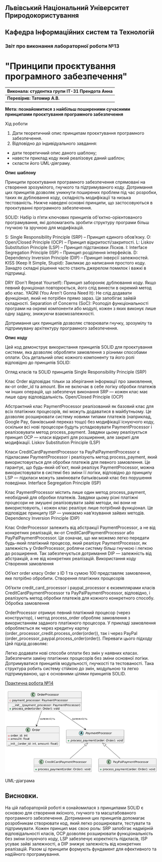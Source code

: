 ## Львівський Національний Університет Природокористування
## Кафедра Інформаційних систем та Технологій



### Звіт про виконання лабораторної роботи №13
# "Принципи проєктування програмного забезпечення"



| Виконала: студентка групи ІТ-31 Прендота Анна |
|----------------------------------------------|
| **Перевірив: Татомир А.В.**               |




**Мета: познайомитися з найбільш поширеними сучасними принципами проєктування програмного забезпечення**


Хід роботи

1. Дати теоретичний опис принципам проєктування програмного забезпечення.
2. Відповідно до індивідуального завдання:
- дати теоретичний опис даного шаблону;
- навести приклад коду який реалізовує даний шаблон;
- скласти його UML-діяграму.

**Опис шаблону**

Принципи проєктування програмного забезпечення спрямовані на створення зрозумілого, гнучкого та підтримуваного коду. Дотримання цих принципів дозволяє уникнути поширених проблем під час розробки, таких як дублювання коду, складність модифікації та низька тестованість. Нижче наведені основні принципи, що застосовуються в проєктуванні програмного забезпечення.

SOLID: Набір із п’яти ключових принципів об'єктно-орієнтованого програмування, які допомагають зробити структуру програми більш гнучкою та зручною для модифікацій.

S: Single Responsibility Principle (SRP) – Принцип єдиного обов’язку.
O: Open/Closed Principle (OCP) – Принцип відкритості/закритості.
L: Liskov Substitution Principle (LSP) – Принцип підстановки Лісков.
I: Interface Segregation Principle (ISP) – Принцип розділення інтерфейсів.
D: Dependency Inversion Principle (DIP) – Принцип інверсії залежностей.
KISS (Keep It Simple, Stupid): Закликає до написання простого коду. Занадто складні рішення часто стають джерелом помилок і важкі в підтримці.

DRY (Don't Repeat Yourself): Принцип забороняє дублювання коду. Якщо певний функціонал повторюється, його слід винести в окремий метод або клас.
YAGNI (You Aren't Gonna Need It): Не слід додавати функціонал, який не потрібен прямо зараз. Це запобігає зайвій складності.
Separation of Concerns (SoC): Розподіл функціональності програми на окремі компоненти або модулі, кожен з яких виконує лише одну задачу, знижуючи взаємозалежності.

Дотримання цих принципів дозволяє створювати гнучку, зрозумілу та підтримувану архітектуру програмного забезпечення.

**Опис коду**

Цей код демонструє використання принципів SOLID для проєктування системи, яка дозволяє обробляти замовлення з різними способами оплати. Ось детальний опис кожного компоненту та його ролі відповідно до принципів SOLID:

Огляд класів та SOLID принципів
Single Responsibility Principle (SRP)

Клас Order відповідає тільки за зберігання інформації про замовлення, як-от order_id та amount. Він не включає в себе логіку обробки платежів чи інших операцій, що забезпечує виконання SRP — кожен клас має лише одну відповідальність.
Open/Closed Principle (OCP)

Абстрактний клас PaymentProcessor реалізований як базовий клас для всіх платіжних процесорів, які можуть додаватися в майбутньому. Це дозволяє розширювати систему новими типами платежів (наприклад, Google Pay, банківський переказ тощо) без модифікації існуючого коду, оскільки всі нові процесори будуть успадковувати PaymentProcessor і реалізовувати метод process_payment. Завдяки цьому реалізується принцип OCP — класи відкриті для розширення, але закриті для модифікації.
Liskov Substitution Principle (LSP)

Класи CreditCardPaymentProcessor та PayPalPaymentProcessor є підкласами PaymentProcessor і реалізують метод process_payment, який використовується для обробки платежів для певного замовлення. Це гарантує, що будь-який об'єкт, який реалізує PaymentProcessor, можна використовувати в системі без зміни її логіки, відповідно до принципу LSP — підкласи можуть замінювати батьківський клас без порушення поведінки.
Interface Segregation Principle (ISP)

Клас PaymentProcessor містить лише один метод process_payment, необхідний для обробки платежів. Завдяки цьому різні платіжні процесори не змушені реалізовувати зайві методи, які вони не використовують, і кожен клас реалізує лише потрібний функціонал. Це відповідає принципу ISP — уникаємо нав’язування зайвих методів.
Dependency Inversion Principle (DIP)

Клас OrderProcessor залежить від абстракції PaymentProcessor, а не від конкретних реалізацій, як-от CreditCardPaymentProcessor або PayPalPaymentProcessor. Це означає, що ми можемо легко передати будь-який платіжний процесор, який реалізує PaymentProcessor, як залежність у OrderProcessor, роблячи систему більш гнучкою і легкою до розширення. Так забезпечується дотримання DIP — залежність від абстракцій, а не від конкретних реалізацій.
Використання коду
Створення замовлення

Об’єкт order класу Order з ID 1 та сумою 100 представляє замовлення, яке потрібно обробити.
Створення платіжних процесорів

Об’єкти credit_card_processor і paypal_processor є екземплярами класів CreditCardPaymentProcessor та PayPalPaymentProcessor, відповідно, і реалізують метод обробки платежів для кожного конкретного способу.
Обробка замовлення

OrderProcessor отримує певний платіжний процесор (через конструктор), і метод process_order обробляє замовлення з використанням заданого платіжного процесора.
У прикладі замовлення обробляється як через кредитну картку (order_processor_credit.process_order(order)), так і через PayPal (order_processor_paypal.process_order(order)).
Переваги цього підходу
Цей підхід дозволяє:

Легко додавати нові способи оплати без змін у наявних класах.
Забезпечити заміну платіжних процесорів без зміни основної логіки.
Дотримуватися принципів модульності, гнучкості та тестованості.
Така структура робить систему стійкою до змін, модульною та легко підтримуваною, що є основними цілями принципів SOLID.

[Практична робота №14](https://github.com/KhrystynaLutsiv/IT-21_OOP/blob/master/Anna_Prendota/lab%2014/text.py)

![UML-діаграма](https://github.com/KhrystynaLutsiv/IT-21_OOP/blob/master/Anna_Prendota/lab%2014/lab%2014.png) 

UML-діаграма

## Висновки. 

На цій лабораторній роботі я ознайомилася з принципами SOLID є основою для створення якісного, гнучкого та масштабованого програмного забезпечення. Дотримання цих принципів допомагає розробникам створювати код, який легко розширювати, тестувати та підтримувати. Кожен принцип має свою роль: SRP запобігає надмірній відповідальності класів, OCP дозволяє розширювати функціональність без зміни існуючого коду, LSP забезпечує коректність підкласів, ISP усуває зайві залежності, а DIP знижує залежність від конкретних реалізацій. Разом ці принципи формують фундамент для ефективного та надійного програмування.
